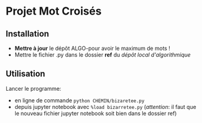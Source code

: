 # Projet Mot Croisés

## Installation

- **Mettre à jour** le dépôt ALGO-pour avoir le maximum de mots !  
- Mettre le fichier .py dans le dossier **ref** du *dépôt local d'algorithmique*

## Utilisation

Lancer le programme:
- en ligne de commande `python CHEMIN/bizaretee.py`
- depuis jupyter notebook avec `%load bizarretee.py` (*attention*: il faut que le nouveau fichier jupyter notebook soit bien dans le dossier ref)
